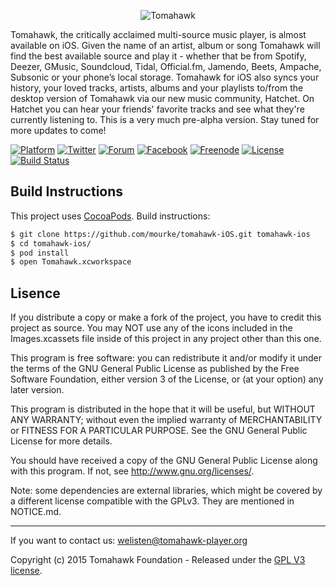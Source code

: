 <p align="center" >
  <img src="https://avatars0.githubusercontent.com/u/440844" alt="Tomahawk" title="Tomahawk">
</p>

Tomahawk, the critically acclaimed multi-source music player, is almost available on  iOS. Given the name of an artist, album or song Tomahawk will find the best available source and play it - whether that be from Spotify, Deezer, GMusic, Soundcloud, Tidal, Official.fm, Jamendo, Beets, Ampache, Subsonic or your phone’s local storage. Tomahawk for iOS also syncs your history, your loved tracks, artists, albums and your playlists to/from the desktop version of Tomahawk via our new music community, Hatchet. On Hatchet you can hear your friends' favorite tracks and see what they're currently listening to. This is a very much pre-alpha version. Stay tuned for more updates to come!

[![Platform](https://img.shields.io/cocoapods/p/AFNetworking.svg?style=flat)](http://tomahawk-player.org)
[![Twitter](https://img.shields.io/badge/twitter-@Tomahawk-3299EC.svg?style=flat)](http://twitter.com/Tomahawk)
[![Forum](https://img.shields.io/badge/discussion-forum-red.svg?style=flat)](http://forum.tomahawk-player.org/)
[![Facebook](https://img.shields.io/badge/facebook-Tomahawk-354F88.svg?style=flat)](http://www.facebook.com/TomahawkPlayer)
[![Freenode](https://img.shields.io/badge/IRC-freenode-yellow.svg?style=flat)](http://webchat.freenode.net/?channels=tomahawk)
[![License](https://img.shields.io/cocoapods/l/AFNetworking.svg)](https://github.com/mourke/tomahawk-iOS/blob/master/LICENSE.md)
[![Build Status](https://travis-ci.org/mourke/tomahawk-iOS.svg)](https://travis-ci.org/mourke/tomahawk-iOS)


## Build Instructions ##

This project uses  [CocoaPods](http://cocoapods.org/). Build instructions:

``` bash
$ git clone https://github.com/mourke/tomahawk-iOS.git tomahawk-ios
$ cd tomahawk-ios/
$ pod install
$ open Tomahawk.xcworkspace
```

## Lisence

If you distribute a copy or make a fork of the project, you have to credit this project as source. You may NOT use any of the icons included in the Images.xcassets file inside of this project in any project other than this one.

This program is free software: you can redistribute it and/or modify it under the terms of the GNU General Public License as published by the Free Software Foundation, either version 3 of the License, or (at your option) any later version.

This program is distributed in the hope that it will be useful, but WITHOUT ANY WARRANTY; without even the implied warranty of MERCHANTABILITY or FITNESS FOR A PARTICULAR PURPOSE.  See the GNU General Public License for more details.

You should have received a copy of the GNU General Public License along with this program.  If not, see http://www.gnu.org/licenses/.

Note: some dependencies are external libraries, which might be covered by a different license compatible with the GPLv3. They are mentioned in NOTICE.md.

***

If you want to contact us: [welisten@tomahawk-player.org](mailto:welisten@tomahawk-player.org)

Copyright (c) 2015 Tomahawk Foundation - Released under the [GPL V3 license](https://github.com/mourke/tomahawk-iOS/blob/master/LICENSE.md).
